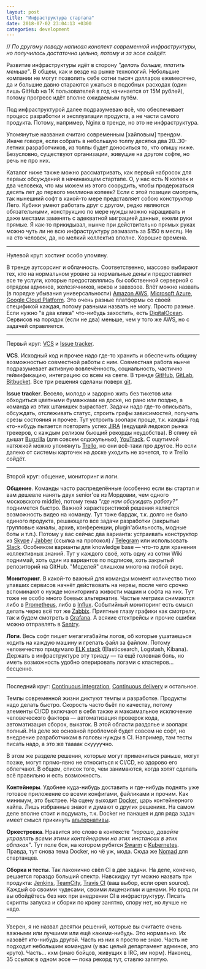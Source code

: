 ```yaml
---
layout: post
title: "Инфраструктура стартапа"
date: 2018-07-02 23:04:13 +0300
categories: development
---
```

// *По другому поводу написал конспект современной инфраструктуры, но получилось достаточно цельно, потому и за эссе сойдёт.*

Развитие инфраструктуры идёт в сторону *"делать больше, платить меньше"*. В общем, как и везде на рынке технологий. Небольшие компании не могут позволить себе сотни тысяч долларов ежемесячно, да и большие давно стараются ужаться в подобных расходах (один лишь GitHub на 1K пользователей в год начинается от 15М рублей), потому прогресс идёт вполне ожидаемым путём.

Под инфраструктурой далее подразумеваю всё, что обеспечивает процесс разработки и эксплуатации продукта, а не части самого продукта. Потому, например, Nginx в тренде, но это не инфраструктура.

Упомянутые названия считаю современным [хайповым] трендом. Иначе говоря, если собрать в небольшую толпу десятка два 20..30-летних разработчиков, из толпы будет доноситься то, что опишу ниже. Безусловно, существуют организации, живущие на другом софте, но речь не про них.

Каталог ниже также можно рассматривать, как первый набросок для первых обсуждений в начинающем стартапе. О, у нас есть N копеек и два человека, что мы можем из этого соорудить, чтобы продержаться десять лет до первого миллиона копеек? Если с этой позиции смотреть, так нынешний софт в какой-то мере представляет собою конструктор Лего. Кубики умеют работать друг с другом, редко являются обязательными, конструкцию по мере нужды можно наращивать и даже местами заменять с адекватной миграцией данных, ежели руки прямые. Я как-то прикидывал, нынче при действительно прямых руках можно чуть ли не всю инфраструктуру размазать за $150 в месяц. Не на сто человек, да, но мелкий коллектив вполне. Хорошие времена.

---

Нулевой круг: хостинг особо упомяну.

В тренде аутсорсинг и облачность. Соответственно, массово выбирают тех, кто на нормальном уровне за нормальные деньги предоставляет все те услуги, которые предоставлялись бы собственной серверной с отрядом админов, железячников, ноков и завхозов. Влёт можно назвать (в порядке убывания универсальности) [Amazon AWS](https://en.wikipedia.org/wiki/Amazon_Web_Services), [Microsoft Azure](https://en.wikipedia.org/wiki/Microsoft_Azure), [Google Cloud Platform](https://en.wikipedia.org/wiki/Google_Cloud_Platform). Это очень разные платформы со своей спецификой каждая, потому равными назвать не могу. Просто разные. Если нужно "в два клика" что-нибудь захостить, есть [DigitalOcean](https://en.wikipedia.org/wiki/DigitalOcean). Сервисов на порядок (если не два) меньше, чем у того же AWS, но с задачей справляется.

---

Первый круг: [VCS](https://en.wikipedia.org/wiki/Version_control) и [Issue tracker](https://en.wikipedia.org/wiki/Issue_tracking_system).

**VCS**. Исходный код и прочее надо где-то хранить и обеспечить общину возможностью совместной работы с ним. Совместная работа нынче подразумевает активную вовлечённость, социальность, частично геймификацию, интеграцию со всем на свете. В тренде [GitHub](https://en.wikipedia.org/wiki/GitHub), [GitLab](https://en.wikipedia.org/wiki/GitLab), [Bitbucket](https://en.wikipedia.org/wiki/Bitbucket). Все три решения сделаны поверх [git](https://en.wikipedia.org/wiki/Git).

**Issue tracker**. Весело, молодо и задорно жить без тикетов или обходиться цветными бумажками на доске, но рано или поздно, а команда из этих штанишек вырастает. Задачи надо где-то описывать, обсуждать, отслеживать статус, строить графы зависимостей, получать срезы состояния и прочее. Тут устроить зоопарк проще, т.к. каждый год кто-нибудь пытается повторить успех [JIRA](https://en.wikipedia.org/wiki/Jira_(software)) (ведущий ледокол рынка трекеров, с каждым релизом бьющий рекорды неудобства). В спину ей дышат [Bugzilla](https://en.wikipedia.org/wiki/Bugzilla) (для совсем олдскульных), [YouTrack](https://en.wikipedia.org/wiki/YouTrack). С ощутимой натяжкой можно упомянуть [Trello](https://en.wikipedia.org/wiki/Trello), но они всё-таки про другое. Но если далеко от системы карточек на доске уходить не хочется, то и Trello сойдёт.

---

Второй круг: общение, мониторинг и логи.

**Общение**. Команды часто распределённые (особенно если вы стартап и вам дешевле нанять двух senior'ов из Мордовии, чем одного московского middle), потому тема *"где нам обсуждать работу?"* поднимется быстро. Важной характеристикой решения является  возможность видео на команду. Тут тоже бардак, т.к. долго не было единого продукта, решающего все задачи разработки (закрытые групповые каналы, архив, конференции, plugin'абильность, модные боты и т.п.). Потому у вас сейчас два варианта: устраивать конструктор из [Skype](https://en.wikipedia.org/wiki/Skype) / [Jabber](https://en.wikipedia.org/wiki/XMPP) (ссылка на протокол) / [Telegram](https://en.wikipedia.org/wiki/Telegram_(service)) или использовать [Slack](https://en.wikipedia.org/wiki/Slack_(software)). Особняком варианты для knowledge base — что-то для хранения коллективных знаний. Тут у каждого своё, хоть одну из сотни Wiki поднимай, хоть один из вариантов по подписке, хоть закрытый репозиторий на GitHub. "Моделей" слишком много на любой вкус.

**Мониторинг**. В какой-то важный для команды момент количество тихо упавших сервисов начнёт действовать на нервы, после чего срочно вспоминают о нужде мониторинга живости машин и софта на них. Тут тоже не особо много боевых альтернатив. Частые метрики снимаются либо в [Prometheus](https://prometheus.io), либо в [Influx](https://www.influxdata.com). Событийный мониторинг есть смысл делать через всё тот же [Zabbix](https://en.wikipedia.org/wiki/Zabbix). Приятные глазу графики как смотрели, так и будем смотреть в [Grafana](https://grafana.com). А всякие стектрейсы и прочие ошибки можно отправлять в [Sentry](https://sentry.io).

**Логи**. Весь софт пишет мегагигабайты логов, об которые ушатаешься ходить на каждую машину и грепать файл за файлом. Потому человечество придумало [ELK stack](https://www.elastic.co/elk-stack) (Elasticsearch, Logstash, Kibana). Держать в инфраструктуре эту триаду — та ещё головная боль, но иметь возможность удобно оперировать логами с кластеров... бесценно.

---

Последний круг: [Continuous integration](https://en.wikipedia.org/wiki/Continuous_integration), [Continuous delivery](https://en.wikipedia.org/wiki/Continuous_delivery) и остальное.

Темпы современной жизни диктуют темпы и разработке. Продукты надо делать быстро. Скорость часто бьёт по качеству, потому элементы CI/CD включают в себя также и максимальное исключение человеческого фактора — автоматизация проверок кода, автоматизация сборок, выкаток. В этой области раздолье и зоопарк полный. На деле же основной проблемой будет совсем не софт, но внедрение разработчикам в головы нужды в CI. Например, там тесты писать надо, а это же таааак скуууучно.

В этом же разделе решения, которые могут примениться раньше, могут позже, могут прямо-явно не относиться к CI/CD, но здорово его облегчают. В общем, список того, чем занимаются, когда хотят сделать всё правильно и есть возможность.

**Контейнеры**. Удобнее куда-нибудь доставить и где-нибудь поднять уже готовое приложение со всеми конфигами, файликами и прочим. Как минимум, это быстрее. На сцену выходит [Docker](https://en.wikipedia.org/wiki/Docker_(software)), царь контейнерного хайпа. Лишь избранные знают и думают о других решениях. На самом деле вполне стоит и подумать, т.к. Docker не панацея и для ряда задач имеет смысл прикинуть [альтернативы](https://www.aquasec.com/wiki/plugins/servlet/mobile?contentId=2852958#content/view/2852958).

**Оркестровка**. Нравится это слово в контексте *"хорошо, давайте управлять всеми этими контейнерами на этих инстансах в этих облаках"*. Тут поле боя, на котором рубятся [Swarm](https://github.com/docker/swarm/blob/master/README.md) с [Kubernetes](https://en.wikipedia.org/wiki/Kubernetes). Правда, тут снова тема Docker, но чё уж, мода. Сюда же [Nomad](https://www.nomadproject.io) для спартанцев.

**Сборка и тесты**. Так лаконично свёл CI в две задачи. На деле, конечно, решается гораздо больший спектр. Навскидку тут можно назвать три продукта: [Jenkins](https://en.wikipedia.org/wiki/Jenkins_(software)), [TeamCity](https://en.wikipedia.org/wiki/TeamCity), [Travis CI](https://en.wikipedia.org/wiki/Travis_CI) (ваш выбор, если open source). Каждый со своими чудесами, своими лицензиями и ценами. Но вряд ли вы обойдётесь без них при внедрении CI в инфраструктуру. Писать скрипты запуска и сборки по крону занятно, спору нет, но лучше не надо.

---

Уверен, я не назвал десятки решений, которые вы считаете очень важными или лучшими или ещё какими-нибудь. Это нормально. Их назовёт кто-нибудь другой. Часть из них я просто не знаю. Часть не подходит небольшим командам (у вас целый департамент админов, это круто). Часть... кхм (знаю бойцов, живущих в IRC, им норм). Наконец, 35 ссылок в одном эссе — пока рекорд тут, ставлю запятую.
